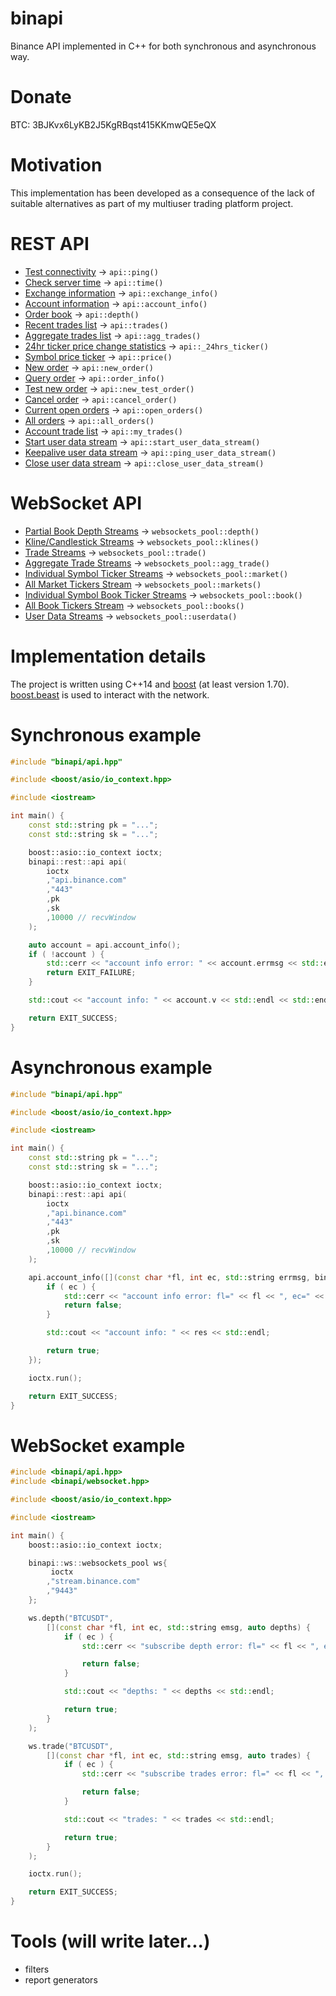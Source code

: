 # binapi
Binance API implemented in C++ for both synchronous and asynchronous way.

# Donate
BTC: 3BJKvx6LyKB2J5KgRBqst415KKmwQE5eQX

# Motivation
This implementation has been developed as a consequence of the lack of suitable alternatives as part of my multiuser trading platform project.

# REST API
- [Test connectivity](https://github.com/binance/binance-spot-api-docs/blob/master/rest-api.md#test-connectivity) -> `api::ping()`
- [Check server time](https://github.com/binance/binance-spot-api-docs/blob/master/rest-api.md#check-server-time) -> `api::time()`
- [Exchange information](https://github.com/binance/binance-spot-api-docs/blob/master/rest-api.md#exchange-information) -> `api::exchange_info()`
- [Account information](https://github.com/binance/binance-spot-api-docs/blob/master/rest-api.md#account-information-user_data) -> `api::account_info()`
- [Order book](https://github.com/binance/binance-spot-api-docs/blob/master/rest-api.md#order-book) -> `api::depth()`
- [Recent trades list](https://github.com/binance/binance-spot-api-docs/blob/master/rest-api.md#recent-trades-list) -> `api::trades()`
- [Aggregate trades list](https://github.com/binance/binance-spot-api-docs/blob/master/rest-api.md#compressedaggregate-trades-list) -> `api::agg_trades()`
- [24hr ticker price change statistics](https://github.com/binance/binance-spot-api-docs/blob/master/rest-api.md#24hr-ticker-price-change-statistics) -> `api::_24hrs_ticker()`
- [Symbol price ticker](https://github.com/binance/binance-spot-api-docs/blob/master/rest-api.md#symbol-price-ticker) -> `api::price()`
- [New order](https://github.com/binance/binance-spot-api-docs/blob/master/rest-api.md#new-order--trade) -> `api::new_order()`
- [Query order](https://github.com/binance/binance-spot-api-docs/blob/master/rest-api.md#query-order-user_data) -> `api::order_info()`
- [Test new order](https://github.com/binance/binance-spot-api-docs/blob/master/rest-api.md#test-new-order-trade) -> `api::new_test_order()`
- [Cancel order](https://github.com/binance/binance-spot-api-docs/blob/master/rest-api.md#cancel-order-trade) -> `api::cancel_order()`
- [Current open orders](https://github.com/binance/binance-spot-api-docs/blob/master/rest-api.md#current-open-orders-user_data) -> `api::open_orders()`
- [All orders](https://github.com/binance/binance-spot-api-docs/blob/master/rest-api.md#all-orders-user_data) -> `api::all_orders()`
- [Account trade list](https://github.com/binance/binance-spot-api-docs/blob/master/rest-api.md#account-trade-list-user_data) -> `api::my_trades()`
- [Start user data stream](https://github.com/binance/binance-spot-api-docs/blob/master/rest-api.md#start-user-data-stream-user_stream) -> `api::start_user_data_stream()`
- [Keepalive user data stream](https://github.com/binance/binance-spot-api-docs/blob/master/rest-api.md#keepalive-user-data-stream-user_stream) -> `api::ping_user_data_stream()`
- [Close user data stream](https://github.com/binance/binance-spot-api-docs/blob/master/rest-api.md#close-user-data-stream-user_stream) -> `api::close_user_data_stream()`

# WebSocket API
- [Partial Book Depth Streams](https://github.com/binance/binance-spot-api-docs/blob/master/web-socket-streams.md#partial-book-depth-streams) -> `websockets_pool::depth()`
- [Kline/Candlestick Streams](https://github.com/binance/binance-spot-api-docs/blob/master/web-socket-streams.md#klinecandlestick-streams) -> `websockets_pool::klines()`
- [Trade Streams](https://github.com/binance/binance-spot-api-docs/blob/master/web-socket-streams.md#trade-streams) -> `websockets_pool::trade()`
- [Aggregate Trade Streams](https://github.com/binance/binance-spot-api-docs/blob/master/web-socket-streams.md#aggregate-trade-streams) -> `websockets_pool::agg_trade()`
- [Individual Symbol Ticker Streams](https://github.com/binance/binance-spot-api-docs/blob/master/web-socket-streams.md#individual-symbol-ticker-streams) -> `websockets_pool::market()`
- [All Market Tickers Stream](https://github.com/binance/binance-spot-api-docs/blob/master/web-socket-streams.md#all-market-tickers-stream) -> `websockets_pool::markets()`
- [Individual Symbol Book Ticker Streams](https://github.com/binance/binance-spot-api-docs/blob/master/web-socket-streams.md#individual-symbol-book-ticker-streams) -> `websockets_pool::book()`
- [All Book Tickers Stream](https://github.com/binance/binance-spot-api-docs/blob/master/web-socket-streams.md#all-book-tickers-stream) -> `websockets_pool::books()`
- [User Data Streams](https://github.com/binance-exchange/binance-official-api-docs/blob/master/user-data-stream.md) -> `websockets_pool::userdata()`

# Implementation details
The project is written using C++14 and [boost](https://www.boost.org/) (at least version 1.70). [boost.beast](https://www.boost.org/doc/libs/1_73_0/libs/beast/index.html) is used to interact with the network.

# Synchronous example
```cpp
#include "binapi/api.hpp"

#include <boost/asio/io_context.hpp>

#include <iostream>

int main() {
    const std::string pk = "...";
    const std::string sk = "...";

    boost::asio::io_context ioctx;
    binapi::rest::api api(
        ioctx
        ,"api.binance.com"
        ,"443"
        ,pk
        ,sk
        ,10000 // recvWindow
    );

    auto account = api.account_info();
    if ( !account ) {
        std::cerr << "account info error: " << account.errmsg << std::endl;
        return EXIT_FAILURE;
    }

    std::cout << "account info: " << account.v << std::endl << std::endl;

    return EXIT_SUCCESS;
}

```

# Asynchronous example
```cpp
#include "binapi/api.hpp"

#include <boost/asio/io_context.hpp>

#include <iostream>

int main() {
    const std::string pk = "...";
    const std::string sk = "...";

    boost::asio::io_context ioctx;
    binapi::rest::api api(
        ioctx
        ,"api.binance.com"
        ,"443"
        ,pk
        ,sk
        ,10000 // recvWindow
    );

    api.account_info([](const char *fl, int ec, std::string errmsg, binapi::rest::account_info_t res) {
        if ( ec ) {
            std::cerr << "account info error: fl=" << fl << ", ec=" << ec << ", emsg=" << errmsg << std::endl;
            return false;
        }

        std::cout << "account info: " << res << std::endl;

        return true;
    });

    ioctx.run();

    return EXIT_SUCCESS;
}
```

# WebSocket example
```cpp
#include <binapi/api.hpp>
#include <binapi/websocket.hpp>

#include <boost/asio/io_context.hpp>

#include <iostream>

int main() {
    boost::asio::io_context ioctx;

    binapi::ws::websockets_pool ws{
         ioctx
        ,"stream.binance.com"
        ,"9443"
    };

    ws.depth("BTCUSDT",
        [](const char *fl, int ec, std::string emsg, auto depths) {
            if ( ec ) {
                std::cerr << "subscribe depth error: fl=" << fl << ", ec=" << ec << ", emsg=" << emsg << std::endl;

                return false;
            }

            std::cout << "depths: " << depths << std::endl;

            return true;
        }
    );

    ws.trade("BTCUSDT",
        [](const char *fl, int ec, std::string emsg, auto trades) {
            if ( ec ) {
                std::cerr << "subscribe trades error: fl=" << fl << ", ec=" << ec << ", emsg=" << emsg << std::endl;

                return false;
            }

            std::cout << "trades: " << trades << std::endl;

            return true;
        }
    );

    ioctx.run();

    return EXIT_SUCCESS;
}
```

# Tools (will write later...)
- filters
- report generators
